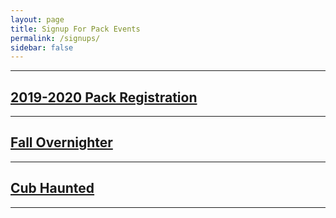 ```yaml
---
layout: page
title: Signup For Pack Events
permalink: /signups/
sidebar: false
---
```


************

## [2019-2020 Pack Registration](https://2019-2020-registration-80238.cheddarup.com)

************

## [Fall Overnighter](https://chagrin-cub-scout-fall-campout.cheddarup.com)

************

## [Cub Haunted](https://cub-haunted-weekend-oct-18-19.cheddarup.com)

************
